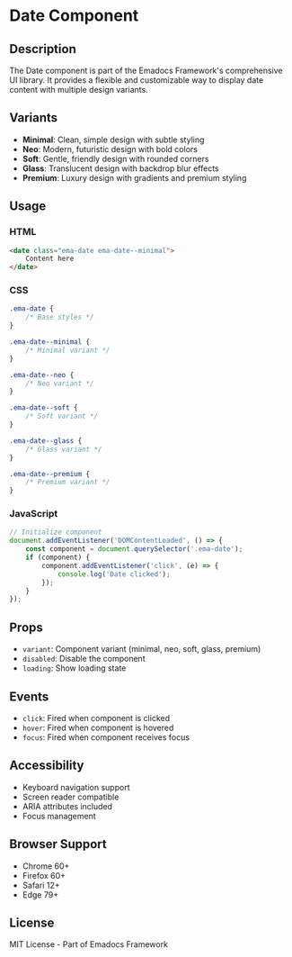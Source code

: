 # Date Component

## Description
The Date component is part of the Emadocs Framework's comprehensive UI library. It provides a flexible and customizable way to display date content with multiple design variants.

## Variants
- **Minimal**: Clean, simple design with subtle styling
- **Neo**: Modern, futuristic design with bold colors
- **Soft**: Gentle, friendly design with rounded corners
- **Glass**: Translucent design with backdrop blur effects
- **Premium**: Luxury design with gradients and premium styling

## Usage

### HTML
```html
<date class="ema-date ema-date--minimal">
    Content here
</date>
```

### CSS
```css
.ema-date {
    /* Base styles */
}

.ema-date--minimal {
    /* Minimal variant */
}

.ema-date--neo {
    /* Neo variant */
}

.ema-date--soft {
    /* Soft variant */
}

.ema-date--glass {
    /* Glass variant */
}

.ema-date--premium {
    /* Premium variant */
}
```

### JavaScript
```javascript
// Initialize component
document.addEventListener('DOMContentLoaded', () => {
    const component = document.querySelector('.ema-date');
    if (component) {
        component.addEventListener('click', (e) => {
            console.log('Date clicked');
        });
    }
});
```

## Props
- `variant`: Component variant (minimal, neo, soft, glass, premium)
- `disabled`: Disable the component
- `loading`: Show loading state

## Events
- `click`: Fired when component is clicked
- `hover`: Fired when component is hovered
- `focus`: Fired when component receives focus

## Accessibility
- Keyboard navigation support
- Screen reader compatible
- ARIA attributes included
- Focus management

## Browser Support
- Chrome 60+
- Firefox 60+
- Safari 12+
- Edge 79+

## License
MIT License - Part of Emadocs Framework
